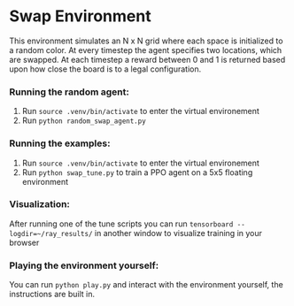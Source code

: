 # Swap Environment
This environment simulates an N x N grid where each space is initialized to a random color. At every timestep the agent specifies two locations, which are swapped. At each timestep a reward between 0 and 1 is returned based upon how close the board is to a legal configuration.

### Running the random agent:
1. Run `source .venv/bin/activate` to enter the virtual environement
2. Run `python random_swap_agent.py`

### Running the examples:
1. Run `source .venv/bin/activate` to enter the virtual environement
2. Run `python swap_tune.py` to train a PPO agent on a 5x5 floating environment

### Visualization:
After running one of the tune scripts you can run `tensorboard --logdir=~/ray_results/` in another window to visualize training in your browser

### Playing the environment yourself:
You can run `python play.py` and interact with the environment yourself, the instructions are built in.
